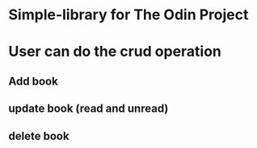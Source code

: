 # Simple-library for The Odin Project

# User can do the crud operation

## Add book
## update book (read and unread)
## delete book
